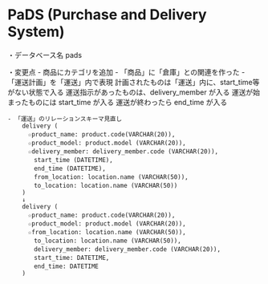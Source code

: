# PaDS (Purchase and Delivery System)

・データベース名
	pads

・変更点
	- 商品にカテゴリを追加
	- 「商品」に「倉庫」との関連を作った
	- 「運送計画」を「運送」内で表現
		計画されたものは「運送」内に、start_time等がない状態で入る
		運送指示があったものは、delivery_member が入る
		運送が始まったものには start_time が入る
		運送が終わったら end_time が入る

	- 「運送」のリレーションスキーマ見直し
		delivery (
		　☆product_name: product.code(VARCHAR(20)),
		　☆product_model: product.model (VARCHAR(20)),
		　☆delivery_member: delivery_member.code (VARCHAR(20)),
		　　start_time (DATETIME),
		　　end_time (DATETIME),
		　　from_location: location.name (VARCHAR(50)),
		　　to_location: location.name (VARCHAR(50))
		)
		↓
		delivery (
		　☆product_name: product.code(VARCHAR(20)),
		　☆product_model: product.model (VARCHAR(20)),
		　☆from_location: location.name (VARCHAR(50)),
		　　to_location: location.name (VARCHAR(50)),
		　　delivery_member: delivery_member.code (VARCHAR(20)),
		　　start_time: DATETIME,
		　　end_time: DATETIME
		)